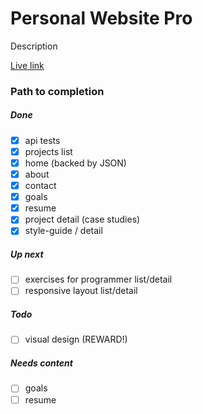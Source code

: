 
# Personal Website Pro

Description

<a 
	href='https://peprojects.dev/examples/pro' 
	target='live'>Live link</a>

### Path to completion

##### Done

* [x] api tests
* [x] projects list
* [x] home (backed by JSON)
* [x] about
* [x] contact
* [x] goals
* [x] resume
* [x] project detail (case studies)
* [x] style-guide / detail

##### Up next

* [ ] exercises for programmer list/detail
* [ ] responsive layout list/detail

##### Todo

* [ ] visual design (REWARD!)

##### Needs content

* [ ] goals
* [ ] resume

